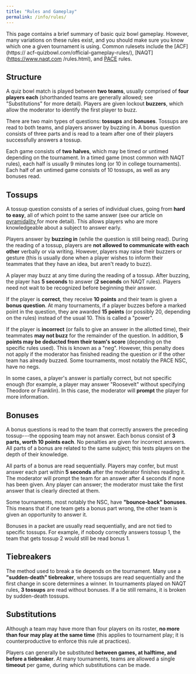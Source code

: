 ```yaml
---
title: "Rules and Gameplay"
permalink: /info/rules/
---
```


This page contains a brief summary of basic quiz bowl gameplay. However, many
variations on these rules exist, and you should make sure you know which one
a given tournament is using. Common rulesets include the [ACF](https://
acf-quizbowl.com/official-gameplay-rules/), [NAQT](https://www.naqt.com
/rules.html), and [PACE](http://www.pace-nsc.org/official-pace-ruleset/) rules.

## Structure

A quiz bowl match is played between **two teams**, usually comprised of **four
players each** (shorthanded teams are generally allowed; see "Substitutions" for
more detail). Players are given lockout **buzzers**, which allow the moderator
to identify the first player to buzz.

There are two main types of questions: **tossups** and **bonuses**. Tossups are
read to both teams, and players answer by buzzing in. A bonus question consists
of three parts and is read to a team after one of their players successfully
answers a tossup.

Each game consists of **two halves**, which may be timed or untimed depending
on the tournament. In a timed game (most common with NAQT rules), each half is
usually 9 minutes long (or 10 in college tournaments). Each half of an untimed
game consists of 10 tossups, as well as any bonuses read.

## Tossups

A tossup question consists of a series of individual clues, going from **hard to
easy**, all of which point to the same answer (see our article on [pyramidality
](/info/pyramidal) for more detail). This allows players who are more
knowledgeable about a subject to answer early.

Players answer by **buzzing in** (while the question is still being read).
During the reading of a tossup, players are **not allowed to communicate with
each other** verbally or via writing. However, players may raise their buzzers
or gesture (this is usually done when a player wishes to inform their teammates
that they have an idea, but aren't ready to buzz).

A player may buzz at any time during the reading of a tossup. After buzzing,
the player has **5 seconds** to answer (**2 seconds** on NAQT rules). Players
need not wait to be recognized before beginning their answer.

If the player is **correct**, they receive **10 points** and their team is given
a **bonus question**. At many tournaments, if a player buzzes before a marked
point in the question, they are awarded **15 points** (or possibly 20, depending
on the rules) instead of the usual 10. This is called a "power".

If the player is **incorrect** (or fails to give an answer in the allotted
time), their teammates **may not buzz** for the remainder of the question. In
addition, **5 points may be deducted from their team's score** (depending on the
specific rules used). This is known as a "neg". However, this penalty does not
apply if the moderator has finished reading the question or if the other team
has already buzzed. Some tournaments, most notably the PACE NSC, have no negs.

In some cases, a player's answer is partially correct, but not specific enough
(for example, a player may answer "Roosevelt" without specifying Theodore or
Franklin). In this case, the moderator will **prompt** the player for more
information.

## Bonuses

A bonus questions is read to the team that correctly answers the preceding
tossup---the opposing team may not answer. Each bonus consist of **3 parts, worth
10 points each**. No penalties are given for incorrect answers. All parts of a
bonus are related to the same subject; this tests players on the depth of their
knowledge.

All parts of a bonus are read sequentially. Players may confer, but must answer
each part within **5 seconds** after the moderator finishes reading it. The
moderator will prompt the team for an answer after 4 seconds if none has been
given. Any player can answer; the moderator must take the first answer that is
clearly directed at them.

Some tournaments, most notably the NSC, have **"bounce-back" bonuses**. This
means that if one team gets a bonus part wrong, the other team is given an
opportunity to answer it.

Bonuses in a packet are usually read sequentially, and are not tied to specific
tossups. For example, if nobody correctly answers tossup 1, the team that gets
tossup 2 would still be read bonus 1.

## Tiebreakers

The method used to break a tie depends on the tournament. Many use a
**"sudden-death" tiebreaker**, where tossups are read sequentially and the first
change in score determines a winner. In tournaments played on NAQT rules, **3
tossups** are read without bonuses. If a tie still remains, it is broken by
sudden-death tossups.

## Substitutions

Although a team may have more than four players on its roster, **no more than
four may play at the same time** (this applies to tournament play; it is
counterproductive to enforce this rule at practices).

Players can generally be substituted **between games, at halftime, and
before a tiebreaker**. At many tournaments, teams are allowed a single
**timeout** per game, during which substitutions can be made.
